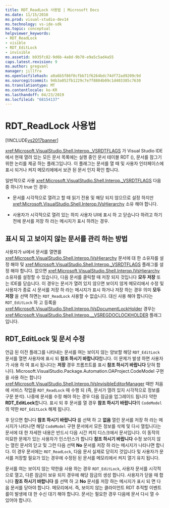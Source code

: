 ```yaml
---
title: RDT_ReadLock 사용법 | Microsoft Docs
ms.date: 11/15/2016
ms.prod: visual-studio-dev14
ms.technology: vs-ide-sdk
ms.topic: conceptual
helpviewer_keywords:
- RDT_ReadLock
- visible
- RDT_EditLock
- invisible
ms.assetid: b935fc82-9d6b-4a8d-9b70-e9a5c5ad4a55
caps.latest.revision: 9
ms.author: gregvanl
manager: jillfra
ms.openlocfilehash: a9a6b5f86f0cfbb71f6264bdc74df72ad9209c9d
ms.sourcegitcommit: 94b3a052fb1229c7e7f8804b09c1d403385c7630
ms.translationtype: MT
ms.contentlocale: ko-KR
ms.lasthandoff: 04/23/2019
ms.locfileid: "68154137"
---
```

# <a name="rdtreadlock-usage"></a>RDT_ReadLock 사용법
[!INCLUDE[vs2017banner](../../includes/vs2017banner.md)]

<xref:Microsoft.VisualStudio.Shell.Interop._VSRDTFLAGS> 가 Visual Studio IDE에서 현재 열려 있는 모든 문서 목록에는 실행 중인 문서 테이블 RDT (), 문서를 잠그기 위한 논리를 제공 하는 플래그입니다. 이 플래그는 문서를 열 때 및 사용자 인터페이스에 표시 되거나 켜지 메모리에에서 보관 된 문서 인지 확인 합니다.  
  
 일반적으로 사용 <xref:Microsoft.VisualStudio.Shell.Interop._VSRDTFLAGS> 다음 중 하나가 true 인 경우:  
  
- 문서를 시각적으로 열려고 할 때 읽기 전용 및 해당 되지 않으므로 설정 하지만 <xref:Microsoft.VisualStudio.Shell.Interop.IVsHierarchy> 소유 해야 합니다.  
  
- 사용자가 시각적으로 열려 있는 하지 사용자 UI에 표시 하 고 닫습니다 하려고 하기 전에 문서를 저장 하 라는 메시지가 표시 하려는 경우.  
  
## <a name="how-to-manage-visible-and-invisible-documents"></a>표시 되 고 보이지 않는 문서를 관리 하는 방법  
 사용자가 ui에서 문서를 열면를 <xref:Microsoft.VisualStudio.Shell.Interop.IVsHierarchy> 문서에 대 한 소유자를 설정 해야 및 <xref:Microsoft.VisualStudio.Shell.Interop._VSRDTFLAGS> 플래그를 설정 해야 합니다. 없으면 <xref:Microsoft.VisualStudio.Shell.Interop.IVsHierarchy> 소유자를 설정할 수 있습니다, 다음 문서를 클릭할 때 저장 되지 것입니다 **모두 저장** 또는 IDE를 닫습니다. 이 경우는 문서가 열려 있지 않으면 보이지 않게 메모리에서 수정 및 사용자가 종료 시 문서를 저장 하 라는 메시지가 표시 하거나 저장 하는 경우 의미 **모두 저장** 을 선택 하면는 `RDT_ReadLock` 사용할 수 없습니다. 대신 사용 해야 합니다는 `RDT_EditLock` 하 고 등록을 <xref:Microsoft.VisualStudio.Shell.Interop.IVsDocumentLockHolder> 경우는 <xref:Microsoft.VisualStudio.Shell.Interop.__VSREGDOCLOCKHOLDER> 플래그입니다.  
  
## <a name="rdteditlock-and-document-modification"></a>RDT_EditLock 및 문서 수정  
 언급 된 이전 플래그를 나타내는 문서를 여는 보이지 않는 양보할 해당 `RDT_EditLock` 문서를 열면 사용자에 표시 되 **참조 하시기 바랍니다**합니다. 이 문제가 발생 하면 사용자가 사용 하 여 표시 됩니다는 **저장** 경우 프롬프트를 표시 **참조 하시기 바랍니다** 닫혀 합니다. Microsoft.VisualStudio.Package.Automation.OAProject.CodeModel 구현을 사용 하는 합니다 <xref:Microsoft.VisualStudio.Shell.Interop.IVsInvisibleEditorManager> 때만 처음에 서비스 작업을 `RDT_ReadLock` 때 수행 되 (즉, 문서가 열려 있지 시각적으로 정보를 구문 분석). 나중에 문서를 수정 해야 하는 경우 다음 잠금을 업그레이드 됩니다 약한 **RDT_EditLock**합니다. 표시 되 후 문서를 열 경우 **참조 하시기 바랍니다**의 `CodeModel`의 약한 `RDT_EditLock` 해제 됩니다.  
  
 후 닫으면 합니다 **참조 하시기 바랍니다** 를 선택 하 고 **없음** 열린 문서를 저장 하 라는 메시지가 나타나면 해당 `CodeModel` 구현 문서에서 모든 정보를 삭제 및 다시 열립니다는 문서에 대 한 자세한 내용은 반드시 다음 시간 켜지 디스크에서 문서입니다. 이 동작의 미묘한 문제가 있는 사용자가 인스턴스가 합니다 **참조 하시기 바랍니다** 수정 보이지 않는 열린 문서의 닫고 및 그런 다음 선택 **No** 문서를 저장 하 라는 메시지가 나타나면 합니다. 이 경우 문서에는 `RDT_ReadLock`, 다음 문서 실제로 닫히지 것입니다 및 사용자가 문서를 저장할 필요가 있는 경우에 수정된 된 문서를 메모리에서 켜지 열기 유지 됩니다.  
  
 문서를 여는 보이지 않는 약한을 사용 하는 경우 `RDT_EditLock`, 사용자 문서를 시각적으로 열고, 다른 잠금이 보유 되지 경우에 해당 잠금의 생성 합니다. 사용자가 닫을 때 합니다 **참조 하시기 바랍니다** 를 선택 하 고 **No** 문서를 저장 하는 메시지가 표시 되 면 다음 문서를 닫아야 합니다. 메모리에서. 즉, 보이지 않는 클라이언트 RDT 추적할 이벤트를이 발생에 대 한 수신 대기 해야 합니다. 문서는 필요한 경우 다음에 문서 다시 열 수 있어야 합니다.
